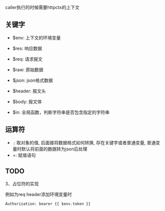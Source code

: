 caller执行的时候需要httpctx的上下文

## 关键字

- $env: 上下文的环境变量
- $res: 响应数据
- $req: 请求报文
- $raw: 原始数据
- $json: json格式数据
- $header: 报文头
- $body: 报文体

- $in: 全局函数，判断字符串是否包含指定的字符串

## 运算符

- .: 取对象的值, 后面接将数据格式如何转换, 存在关键字或者普通变量, 普通变量时默认将前面的数据转为json后处理
- =: 赋值语句

## TODO

3、占位符的实现

例如为req header添加环境变量时

`Authorization: bearer {{ $env.token }}`